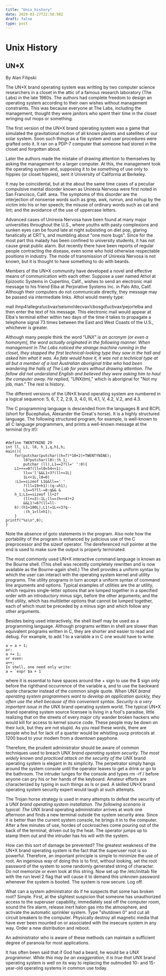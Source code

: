 ```yaml
---
title: "Unix_history"
date: 2020-03-27T22:58:50Z
draft: false
type: post
---
```


# Unix History

## UN*X

By Alan Filipski

The UN*X brand operating system was writting by two computer science researchers in a closet in the attic of a famous research laboratory (The Labs) in the late 1960s. The authors had complete freedom to design an operating system according to their own wishes without management constraints. This was because everyone at The Labs, including the management, thought they were janitors who spent their time in the closet wringing out mops or something.

The first version of the UN*X brand operating system was a game that simulated the gravitational motion of all known planets and satellites of our solar system. Soon such things as a file system and user procedures were grafted onto it. It ran on a PDP-7 computer that someone had stored in the closet and forgotten about.

Later the authors made the mistake of drawing attention to themselves by asking the management for a larger computer. At this, the management took the operating system and, supposing it to be something of use only to hippies (or closet hippies), sent it University of California at Berkeley.

It may be coincidental, but at the about the same time cases of a peculiar compulsive mental disorder known as Unirexia Nervosa were first noted in San Francisco, Calif. area. The symptoms of this disorder are the interjection of nonsense words such as grep, awk, runrun, and nohup by the victim into his or her speech; the misuse of ordinary words such as cat and lint; and the avoidance of the use of uppercase letters.

Advanced cases of Unirexia Nervosa have been found at many major universities throughout the U.S., where youths with pasty complexions and sunken eyes can be found late at night subsisting on diet pop, glaring fanatically at CRT's, and mumbling about "one more bugs". Since for the most part this malady has been confined to university students, it has not cause great public alarm. But recently there have been reports of regular people contracting the disease, even some who hold otherwise respectable positions in industry. The mode of transmission of Unirexia Nervosa is not known, but it is thought to have something to do with beards.

Members of the UN*X community have developed a novel and effective means of communication with each other. Suppose a user named Athol at Epizootic Systems in Cupertino, Calif., wishes to send an electronic mail message to his friend Elba at Perjorative Systems Inc. in Palo Alto, Calif. Although their computers do not communicate directly, they message may be passed via intermediate links. Athol would merely type:

mail ihnp4!allegra!ucbvax!seismo!decvax!cbosgd!ucbvax!pejor!elba
and then enter the text of his message. This electronic mail would appear at Elba's terminal either within two days of the time it takes to propagate a telephone signal 73 times between the East and West Coasts of the U.S., whichever is greater.

Although many people think the word "UN*X" is an acronym (or even a homonym), the word actually originated in the following manner. When management in The Labs noticed the strange machine running in the closet, they stopped the first technical-looking type they saw in the hall and asked him what it was. As fate would have it, it was not a technical type at all but a member of a lost Australian aboriginal tribe who had been wandering the halls of The Lab for years without drawing attention. The fellow did not understand English and believed they were asking him to haul the computer away. He replied, "UN*X(tm)," which is aboriginal for "Not my job, man." The rest is history.

The different versions of the UN*X brand operating system are numbered in a logical sequence: 5, 6, 7, 2, 2.9, 3, 4.0, III, 4.1, V, 4.2, V.2, and 4.3.

The C programming language is descended from the languages B and BCPL (short for Bucephalus, Alexander the Great's horse). It is a highly structured language. The following structured program, for example, is well-known to all C language programmers, and prints a well-known message at the terminal (try it!):

```

#define TWENTYNINE 29
int ll, L1, l0, h_1,q,h1,h;
main(){
	for(putchar(putchar((h=7)*10+2)+TWENTYNINE);
		l0?putchar(l0):!h_1;
		putchar (ll),L1==2?ll=' ':0){
	L1++==0?(ll=l0=54<<1):
		ll=='l'&&L1<3?(ll+=1L|
		1L<<1L,l0=0)
	:L1==sizeof L1&&ll==' '
		?(ll=19+h1):(q-=h1);
		L1==5?ll-=8:q&& &
	h_1;L1==sizeof ll+2?
		(ll+=3):1L;ll==(h<<4)+2
		&&L1!=6?(ll=ll-
	6):(h1=100L);L1!=1L<<3?q--
		:(h_1=ll=h1);
	}
printf("%s\n",0);
}

```

Note the absence of goto statements in the program. Also note how the portability of the program is enhanced by judicious use of the C preprocessor and the sizeof operator. The dereferenced null pointer at the end is used to make sure the output is properly terminated.

The most commonly used UN*X interactive command language is known as the Bourne shell. (This shell was recently completely rewritten and is now available as the Bourne-again shell.) The shell provides a uniform syntax by which the user can interact with the operating system kernel and utility programs. The utility programs in turn accept a uniform syntax of command line arguments and options. Typical examples of utilities are the ar utility, which requires single-letter options that are lumped together in a specified order with an introductory minus sign, before the other arguments; and the find utility, which has multiletter options that cannot be lumped together, each of which must be preceded by a minus sign and which follow any other arguments.

Besides being used interactively, the shell itself may be used as a programming language. Although programs written in shell are slower than equivalent programs written in C, they are shorter and easier to read and debug. For example, to add 1 to a variable a in C one would have to write:

```
a = a + 1;
or:
a += 1;
or even:
a++;
In shell, one need only write:
a = `expr $a + 1`
```

where it is essential to have spaces around the + sign to use the $ sign only before the righthand occurrence of the variable a, and to use the backward quote character instead of the common single quote. When UN*X brand operating system programmers want to develop an application quickly, they often use the shell because of this convenient syntax.
Security is a very important issue in the UN*X brand operating system world. The typical UN*X brand operating system source licensee is living in a fool's paradise, little realizing that on the streets of every major city wander broken hackers who would kill for access to kernel source code. These people may be down on their luck, but they are not stupid. As you read these words, there are people who but for lack of a quarter would be whistling uucp protocols at 1200 baud to your modem from a downtown payphone.

Therefore, the prudent administrator should be aware of common techniques used to breach UN*X brand operating system security. The most widely known and practiced attack on the security of the UN*X brand operating system is elegant in its simplicity. The perpetrator simply hangs around the system console until the operator leaves to get a drink or go to the bathroom. The intruder lunges for the console and types rm -rf / before anyone can pry his or her hands of the keyboard. Amateur efforts are characterized by typing in such things as ls or pwd. A skilled UN*X brand operating system security expert would laugh at such attempts.

The Trojan horse strategy is used in many attempts to defeat the security of a UN*X brand operating system installation. The following scenario is typical: The UN*X brand operating administrator arrives at work one afternoon and finds a new terminal outside the system security area. Since it is better than the current system console, he brings it in to the computer. After a few minutes of use, hordes of cockroaches come pouring out of the back of the terminal, driven out by the heat. The operator jumps up to stamp them out and the intruder has his will with the system.

How can this sort of damage be prevented? The greatest weakness of the UN*X brand operating system is the fact that the superuser root is so powerful. Therefore, an important principle is simple to minimize the use of root. An ingenious way of doing this is to first, without looking, set the root password of the system to some randomly generated string of character. Do not memorize or even look at this string. Now set up the /etc/inittab file with the run level 2 flag that will cause it to demand this unknown password whenever the system is booted. The system is now secure. Log off.

What can a system administrator do if he suspects that some has broken root? Simple. First, at the slightest suspicion that someone has unauthorized access to the superuser capability, immediately seal off the computer room, sound the fire alarm, release inert halon gas into the atmosphere, and activate the automatic sprinkler system. Type "shutdown 0" and cut all circuit breakers to the computer. Physically destroy all magnetic media that have ever been mounted on or associated with the insecure system in any way. Order a new distribution and reboot.

An administrator who is aware of these methods can maintain a sufficient degree of paranoia for most applications.

It has often been said that if God had a beard, he would be a UN*X programmer. While this may be an exaggeration, it is true that UN*X brand operating system is well on its way to replacing the outmoded 10- and 15-year-old operating systems in common use today.
